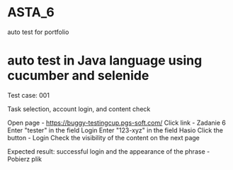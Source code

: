 # ASTA_6
 auto test for portfolio

auto test in Java language using cucumber and selenide
====================================== 
Test case: 001

Task selection, account login, and content check

Open page - https://buggy-testingcup.pgs-soft.com/
Click link - Zadanie 6
Enter "tester" in the field Login
Enter "123-xyz" in the field Hasio
Click the button - Login
Check the visibility of the content on the next page

Expected result: successful login and the appearance of the phrase - Pobierz plik

